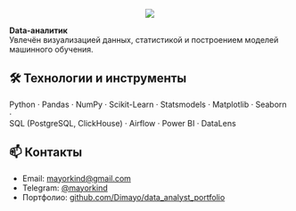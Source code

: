 <p align="center">
  <img src="https://readme-typing-svg.herokuapp.com?font=Fira%20Code&size=32&pause=1000&color=4CAF50&center=true&vCenter=true&width=400&height=60&lines=%D0%9F%D1%80%D0%B8%D0%B2%D0%B5%D1%82%2C+%D1%8F+%D0%94%D0%B8%D0%BC%D0%B0!"/>
</p>

**Data-аналитик**  
Увлечён визуализацией данных, статистикой и построением моделей машинного обучения.  


## 🛠 Технологии и инструменты

Python · Pandas · NumPy · Scikit-Learn · Statsmodels · Matplotlib · Seaborn ·  
SQL (PostgreSQL, ClickHouse) · Airflow · Power BI · DataLens  


## 📫 Контакты

- Email: [mayorkind@gmail.com](mailto:mayorkind@gmail.com)  
- Telegram: [@mayorkind](https://t.me/mayorkind)  
- Портфолио: [github.com/Dimayo/data_analyst_portfolio](https://github.com/Dimayo/data_analyst_portfolio)  

